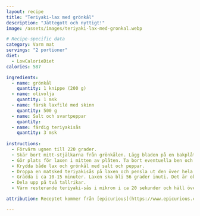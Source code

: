 ```yaml
---
layout: recipe
title: "Teriyaki-lax med grönkål"
description: "Jättegott och nyttigt!"
image: /assets/images/teriyaki-lax-med-gronkal.webp

# Recipe-specific data
category: Varm mat
servings: "2 portioner"
diet:
  - LowCalorieDiet
calories: 587

ingredients:
  - name: grönkål
    quantity: 1 knippe (200 g)
  - name: olivolja
    quantity: 1 msk
  - name: färsk laxfilé med skinn
    quantity: 500 g
  - name: Salt och svartpeppar
    quantity:
  - name: färdig teriyakisås
    quantity: 3 msk
        
instructions:
  - Förvärm ugnen till 220 grader.
  - Skär bort mitt-stjälkarna från grönkålen. Lägg bladen på en bakplåt. Häll över 1 msk olivolja. Massera in oljan i grönkålen ordentligt.
  - Gör plats för laxen i mitten av plåten. Ta bort eventuella ben och lägg dit laxen med skinnsidan ner.
  - Krydda både lax och grönkål med salt och peppar.
  - Droppa en matsked teriyakisås på laxen och pensla ut den över hela ytan.
  - Grädda i ca 10-15 minuter. Laxen ska bli 56 grader inuti. Det är okej om grönkålen blir lite brun, den är god ändå.
  - Dela upp på två tallrikar.
  - Värm resterande teriyaki-sås i mikron i ca 20 sekunder och häll över laxbitarna.

attribution: Receptet kommer från [epicurious](https://www.epicurious.com/recipes/food/views/teriyaki-salmon-and-kale-sheet-pan-supper-pioneer-woman)

---
```



